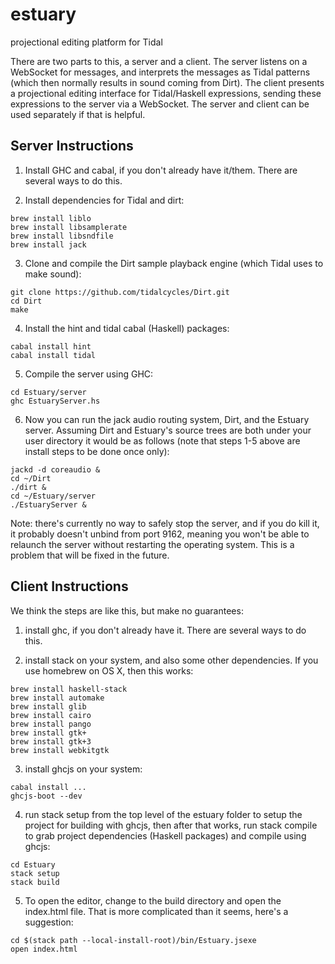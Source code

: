 # estuary

projectional editing platform for Tidal

There are two parts to this, a server and a client. The server listens on a WebSocket for messages, and interprets the messages as Tidal patterns (which then normally results in sound coming from Dirt). The client presents a projectional editing interface for Tidal/Haskell expressions, sending these expressions to the server via a WebSocket. The server and client can be used separately if that is helpful.

## Server Instructions

1. Install GHC and cabal, if you don't already have it/them. There are several ways to do this.

2. Install dependencies for Tidal and dirt:
```
brew install liblo
brew install libsamplerate
brew install libsndfile
brew install jack
```

3. Clone and compile the Dirt sample playback engine (which Tidal uses to make sound):
```
git clone https://github.com/tidalcycles/Dirt.git
cd Dirt
make
```

4. Install the hint and tidal cabal (Haskell) packages:
```
cabal install hint
cabal install tidal
```

5. Compile the server using GHC:
```
cd Estuary/server
ghc EstuaryServer.hs
```

6. Now you can run the jack audio routing system, Dirt, and the Estuary server.  Assuming Dirt and Estuary's source trees are both under your user directory it would be as follows (note that steps 1-5 above are install steps to be done once only):
```
jackd -d coreaudio &
cd ~/Dirt
./dirt &
cd ~/Estuary/server
./EstuaryServer &
```

Note: there's currently no way to safely stop the server, and if you do kill it, it probably doesn't unbind from port 9162, meaning you won't be able to relaunch the server without restarting the operating system. This is a problem that will be fixed in the future.

## Client Instructions

We think the steps are like this, but make no guarantees:

1. install ghc, if you don't already have it. There are several ways to do this.

2. install stack on your system, and also some other dependencies. If you use homebrew on OS X, then this works:
```
brew install haskell-stack
brew install automake
brew install glib
brew install cairo
brew install pango
brew install gtk+
brew install gtk+3
brew install webkitgtk
```

3. install ghcjs on your system:
```
cabal install ...
ghcjs-boot --dev
```

4. run stack setup from the top level of the estuary folder to setup the project for building with ghcjs, then after that works, run stack compile to grab project dependencies (Haskell packages) and compile using ghcjs:
```
cd Estuary
stack setup
stack build
```

5. To open the editor, change to the build directory and open the index.html file. That is more complicated than it seems, here's a suggestion:
```
cd $(stack path --local-install-root)/bin/Estuary.jsexe
open index.html
```
